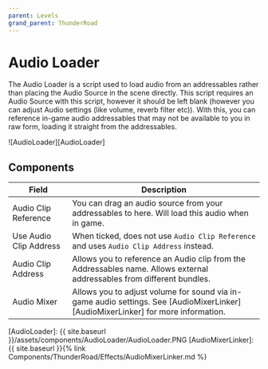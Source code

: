 ```yaml
---
parent: Levels
grand_parent: ThunderRoad
---
```

# Audio Loader

The Audio Loader is a script used to load audio from an addressables rather than placing the Audio Source in the scene directly. This script requires an Audio Source with this script, however it should be left blank (however you can adjust Audio settings (like volume, reverb filter etc)). With this, you can reference in-game audio addressables that may not be available to you in raw form, loading it straight from the addressables.

![AudioLoader][AudioLoader]

## Components

| Field                       | Description
| ---                         | ---
| Audio Clip Reference        | You can drag an audio source from your addressables to here. Will load this audio when in game.
| Use Audio Clip Address      | When ticked, does not use `Audio Clip Reference` and uses `Audio Clip Address` instead.
| Audio Clip Address          | Allows you to reference an Audio clip from the Addressables name. Allows external addressables from different bundles.
| Audio Mixer                 | Allows you to adjust volume for sound via in-game audio settings. See [AudioMixerLinker][AudioMixerLinker] for more information.

[AudioLoader]: {{ site.baseurl }}/assets/components/AudioLoader/AudioLoader.PNG
[AudioMixerLinker]: {{ site.baseurl }}{% link Components/ThunderRoad/Effects/AudioMixerLinker.md %}